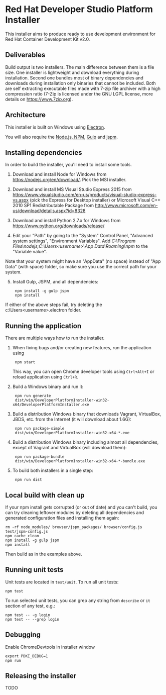 Red Hat Developer Studio Platform Installer
====================================

This installer aims to produce ready to use development environment for Red Hat Container Development Kit v2.0.

Deliverables
------------
Build output is two installers. The main difference between them is a file size. One installer is lightweight and download everything during installation. Second one bundles most of binary dependencies and downloads during installation only binaries that cannot be included. Both are self extracting executable files made with 7-zip file archiver with a high compression ratio (7-Zip is licensed under the GNU LGPL license, more details on <https://www.7zip.org>).

Architecture
------------

This installer is built on Windows using [Electron](http://electron.atom.io/).

You will also require the [Node.js, NPM](https://nodejs.org/), [Gulp](http://gulpjs.com/) and [jspm](http://jspm.io/).


Installing dependencies
-----------------------

In order to build the installer, you'll need to install some tools.

1. Download and install Node for Windows from <https://nodejs.org/en/download/>. Pick the MSI installer.

2. Download and install MS Visual Studio Express 2015 from <https://www.visualstudio.com/en-us/products/visual-studio-express-vs.aspx> (pick the Express for Desktop installer) or Microsoft Visual C++ 2010 SP1 Redistributable Package from <http://www.microsoft.com/en-us/download/details.aspx?id=8328>

3. Download and install Python 2.7.x for Windows from <https://www.python.org/downloads/release/>

4. Edit your "Path" by going to the "System" Control Panel, "Advanced system settings", "Environment Variables". Add _C:\Program Files\nodejs;C:\Users\<username>\App Data\Roaming\npm_ to the "Variable value".

Note that your system might have an "AppData" (no space) instead of "App Data" (with space) folder, so make sure you use the correct path for your system.

5. Install Gulp, JSPM, and all dependencies:

        npm install -g gulp jspm
        npm install

If either of the above steps fail, try deleting the c:\Users\<username>\.electron folder.

Running the application
-----------------------

There are multiple ways how to run the installer.

1. When fixing bugs and/or creating new features, run the application using

        npm start

   This way, you can open Chrome developer tools using `Ctrl+Alt+I` or reload application using `Ctrl+R`.

2. Build a Windows binary and run it:

        npm run generate
        dist/win/DeveloperPlatformInstaller-win32-x64/DeveloperPlatformInstaller.exe

3. Build a distribution Windows binary that downloads Vagrant, VirtualBox, JBDS, etc. from the Internet (it will download about 1.6G):

        npm run package-simple
        dist/win/DeveloperPlatformInstaller-win32-x64-*.exe

4. Build a distribution Windows binary including almost all dependencies, except of Vagrant and VirtualBox (will download them):

        npm run package-bundle
        dist/win/DeveloperPlatformInstaller-win32-x64-*-bundle.exe

5. To build both installers in a single step:

        npm run dist

Local build with clean up
-------------------------

If your npm install gets corrupted (or out of date) and you can't build, you can try cleaning leftover modules by deleting all dependencies and generated configuration files and installing them again:

    rm -rf node_modules/ browser/jspm_packages/ browser/config.js test/jspm-config.js
    npm cache clean
    npm install -g gulp jspm
    npm install

Then build as in the examples above.

Running unit tests
------------------

Unit tests are located in `test/unit`. To run all unit tests:

    npm test

To run selected unit tests, you can grep any string from `describe` or `it` section
of any test, e.g.:

    npm test -- -g login
    npm test -- --grep login

Debugging
---------

Enable ChromeDevtools in installer window

    export PDKI_DEBUG=1
    npm run

Releasing the installer
-----------------------

TODO

